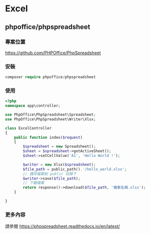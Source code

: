 # Excel

## phpoffice/phpspreadsheet

### 專案位置

https://github.com/PHPOffice/PhpSpreadsheet
  
### 安裝
 
  ```php
  composer require phpoffice/phpspreadsheet
  ```
  
### 使用

```php
<?php
namespace app\controller;

use PhpOffice\PhpSpreadsheet\Spreadsheet;
use PhpOffice\PhpSpreadsheet\Writer\Xlsx;

class ExcelController
{
    public function index($request)
    {
        $spreadsheet = new Spreadsheet();
        $sheet = $spreadsheet->getActiveSheet();
        $sheet->setCellValue('A1', 'Hello World !');

        $writer = new Xlsx($spreadsheet);
        $file_path = public_path().'/hello_world.xlsx';
        // 儲存檔案到 public 目錄下
        $writer->save($file_path);
        // 下載檔案
        return response()->download($file_path, '檔案名稱.xlsx');
    }

}
```
  
### 更多內容

請參閱 https://phpspreadsheet.readthedocs.io/en/latest/
